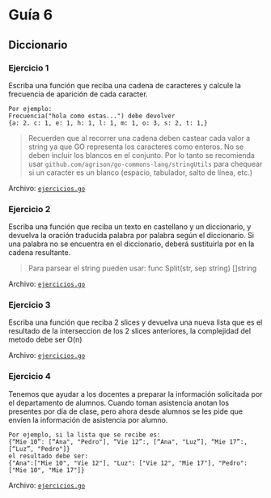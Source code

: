 # Guía 6
## Diccionario

### Ejercicio 1

Escriba una función que reciba una cadena de caracteres y calcule la frecuencia de aparición de cada caracter. 

	Por ejemplo:
	Frecuencia("hola como estas...") debe devolver 
	{a: 2. c: 1, e: 1, h: 1, l: 1, m: 1, o: 3, s: 2, t: 1,}

> Recuerden que al recorrer una cadena deben castear cada valor a string ya que GO representa los caracteres como enteros. No se deben incluir los blancos en el conjunto. Por lo tanto se recomienda usar `github.com/agrison/go-commons-lang/stringUtils` para chequear si un caracter es un blanco (espacio, tabulador, salto de línea, etc.)

Archivo: [`ejercicios.go`](ejercicios.go)

### Ejercicio 2

Escriba una función que reciba un texto en castellano y un diccionario, y devuelva la oración traducida palabra por palabra según el diccionario. Si una palabra no se encuentra en el diccionario, deberá sustituirla por <error> en la cadena resultante.

> Para parsear el string pueden usar: func Split(str, sep string) []string

Archivo: [`ejercicios.go`](ejercicios.go)

### Ejercicio 3

Escriba una función que reciba 2 slices y devuelva una nueva lista que es el resultado de la interseccion de los 2 slices anteriores, la complejidad del metodo debe ser O(n)

Archivo: [`ejercicios.go`](ejercicios.go)

### Ejercicio 4

Tenemos que ayudar a los docentes a preparar la información solicitada por el departamento de alumnos.
Cuando toman asistencia anotan los presentes por día de clase, pero ahora desde alumnos se les pide que envíen la información de asistencia por alumno.  

	Por ejemplo, si la lista que se recibe es:
	{“Mie 10”: [“Ana", "Pedro"], “Vie 12”:, [“Ana", "Luz”], “Mie 17”:, [“Luz”, "Pedro"]}
	el resultado debe ser:
	{"Ana":["Mie 10", "Vie 12"], "Luz": ["Vie 12", "Mie 17"], "Pedro": ["Mie 10", "Mie 17"]}

Archivo: [`ejercicios.go`](ejercicios.go)

